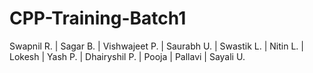 # CPP-Training-Batch1
Swapnil R. | Sagar B. | Vishwajeet P. | Saurabh U. | Swastik L. | Nitin L. | Lokesh | Yash P. | Dhairyshil P. | Pooja | Pallavi | Sayali U.
